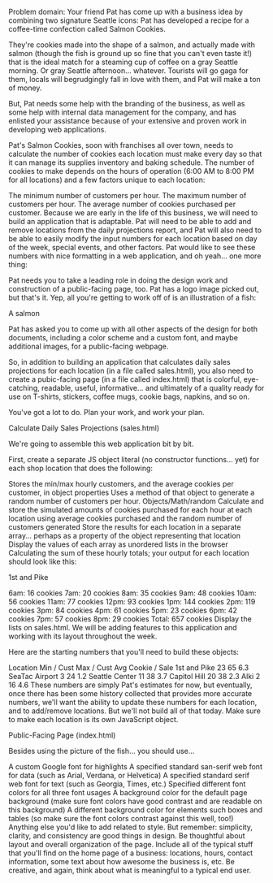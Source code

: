 Problem domain: Your friend Pat has come up with a business idea by combining two signature Seattle icons: Pat has developed a recipe for a coffee-time confection called Salmon Cookies.

They're cookies made into the shape of a salmon, and actually made with salmon (though the fish is ground up so fine that you can't even taste it!) that is the ideal match for a steaming cup of coffee on a gray Seattle morning. Or gray Seattle afternoon... whatever. Tourists will go gaga for them, locals will begrudgingly fall in love with them, and Pat will make a ton of money.

But, Pat needs some help with the branding of the business, as well as some help with internal data management for the company, and has enlisted your assistance because of your extensive and proven work in developing web applications.

Pat's Salmon Cookies, soon with franchises all over town, needs to calculate the number of cookies each location must make every day so that it can manage its supplies inventory and baking schedule. The number of cookies to make depends on the hours of operation (6:00 AM to 8:00 PM for all locations) and a few factors unique to each location:

The minimum number of customers per hour. The maximum number of customers per hour. The average number of cookies purchased per customer. Because we are early in the life of this business, we will need to build an application that is adaptable. Pat will need to be able to add and remove locations from the daily projections report, and Pat will also need to be able to easily modify the input numbers for each location based on day of the week, special events, and other factors. Pat would like to see these numbers with nice formatting in a web application, and oh yeah... one more thing:

Pat needs you to take a leading role in doing the design work and construction of a public-facing page, too. Pat has a logo image picked out, but that's it. Yep, all you're getting to work off of is an illustration of a fish:

A salmon

Pat has asked you to come up with all other aspects of the design for both documents, including a color scheme and a custom font, and maybe additional images, for a public-facing webpage.

So, in addition to building an application that calculates daily sales projections for each location (in a file called sales.html), you also need to create a pubic-facing page (in a file called index.html) that is colorful, eye-catching, readable, useful, informative... and ultimately of a quality ready for use on T-shirts, stickers, coffee mugs, cookie bags, napkins, and so on.

You've got a lot to do. Plan your work, and work your plan.

Calculate Daily Sales Projections (sales.html)

We're going to assemble this web application bit by bit.

First, create a separate JS object literal (no constructor functions... yet) for each shop location that does the following:

Stores the min/max hourly customers, and the average cookies per customer, in object properties Uses a method of that object to generate a random number of customers per hour. Objects/Math/random Calculate and store the simulated amounts of cookies purchased for each hour at each location using average cookies purchased and the random number of customers generated Store the results for each location in a separate array... perhaps as a property of the object representing that location Display the values of each array as unordered lists in the browser Calculating the sum of these hourly totals; your output for each location should look like this:

1st and Pike

6am: 16 cookies 7am: 20 cookies 8am: 35 cookies 9am: 48 cookies 10am: 56 cookies 11am: 77 cookies 12pm: 93 cookies 1pm: 144 cookies 2pm: 119 cookies 3pm: 84 cookies 4pm: 61 cookies 5pm: 23 cookies 6pm: 42 cookies 7pm: 57 cookies 8pm: 29 cookies Total: 657 cookies Display the lists on sales.html. We will be adding features to this application and working with its layout throughout the week.

Here are the starting numbers that you'll need to build these objects:

Location Min / Cust Max / Cust Avg Cookie / Sale 1st and Pike 23 65 6.3 SeaTac Airport 3 24 1.2 Seattle Center 11 38 3.7 Capitol Hill 20 38 2.3 Alki 2 16 4.6 These numbers are simply Pat's estimates for now, but eventually, once there has been some history collected that provides more accurate numbers, we'll want the ability to update these numbers for each location, and to add/remove locations. But we'll not build all of that today. Make sure to make each location is its own JavaScript object.

Public-Facing Page (index.html)

Besides using the picture of the fish... you should use...

A custom Google font for highlights A specified standard san-serif web font for data (such as Arial, Verdana, or Helvetica) A specified standard serif web font for text (such as Georgia, Times, etc.) Specified different font colors for all three font usages A background color for the default page background (make sure font colors have good contrast and are readable on this background) A different background color for elements such boxes and tables (so make sure the font colors contrast against this well, too!) Anything else you'd like to add related to style. But remember: simplicity, clarity, and consistency are good things in design. Be thoughtful about layout and overall organization of the page. Include all of the typical stuff that you'll find on the home page of a business: locations, hours, contact information, some text about how awesome the business is, etc. Be creative, and again, think about what is meaningful to a typical end user.
